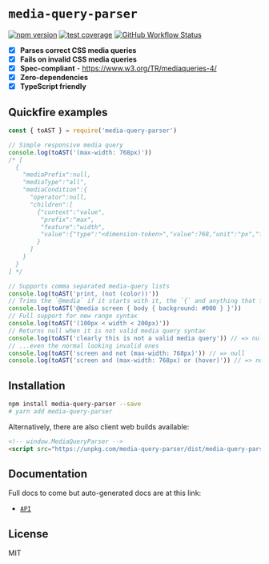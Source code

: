 # `media-query-parser`

[![npm version](https://img.shields.io/npm/v/media-query-parser.svg?style=flat-square)](https://www.npmjs.com/package/media-query-parser)
[![test coverage](https://img.shields.io/badge/dynamic/json?style=flat-square&color=brightgreen&label=coverage&query=%24.total.branches.pct&suffix=%25&url=https%3A%2F%2Funpkg.com%2Fmedia-query-parser%2Fcoverage%2Fcoverage-summary.json)](https://www.npmjs.com/package/media-query-parser)
[![GitHub Workflow Status](https://img.shields.io/github/workflow/status/tbjgolden/media-query-parser/Release?style=flat-square)](https://github.com/tbjgolden/media-query-parser/actions?query=workflow%3ARelease)

- [x] **Parses correct CSS media queries**
- [x] **Fails on invalid CSS media queries**
- [x] **Spec-compliant** - https://www.w3.org/TR/mediaqueries-4/
- [x] **Zero-dependencies**
- [x] **TypeScript friendly**

## Quickfire examples

```js
const { toAST } = require('media-query-parser')

// Simple responsive media query
console.log(toAST('(max-width: 768px)'))
/* [
  {
    "mediaPrefix":null,
    "mediaType":"all",
    "mediaCondition":{
      "operator":null,
      "children":[
        {"context":"value",
         "prefix":"max",
         "feature":"width",
         "value":{"type":"<dimension-token>","value":768,"unit":"px","flag":"number"}
        }
      ]
    }
  }
] */

// Supports comma separated media-query lists
console.log(toAST('print, (not (color))'))
// Trims the `@media` if it starts with it, the `{` and anything that follows
console.log(toAST('@media screen { body { background: #000 } }'))
// Full support for new range syntax
console.log(toAST('(100px < width < 200px)'))
// Returns null when it is not valid media query syntax
console.log(toAST('clearly this is not a valid media query')) // => null
// ...even the normal looking invalid ones
console.log(toAST('screen and not (max-width: 768px)')) // => null
console.log(toAST('screen and (max-width: 768px) or (hover)')) // => null
```

## Installation

```sh
npm install media-query-parser --save
# yarn add media-query-parser
```

Alternatively, there are also client web builds available:

```html
<!-- window.MediaQueryParser -->
<script src="https://unpkg.com/media-query-parser/dist/media-query-parser.umd.js"></script>
```

## Documentation

Full docs to come but auto-generated docs are at this link:

- [`API`](docs/api)

## License

MIT

<!-- Original starter readme: https://github.com/tbjgolden/create-typescript-react-library -->
